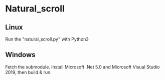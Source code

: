 # Natural_scroll

## Linux

Run the "natural_scroll.py" with Python3

## Windows

Fetch the submodule. Install Microsoft .Net 5.0 and Microsoft Visual Studio 2019, then build & run.
